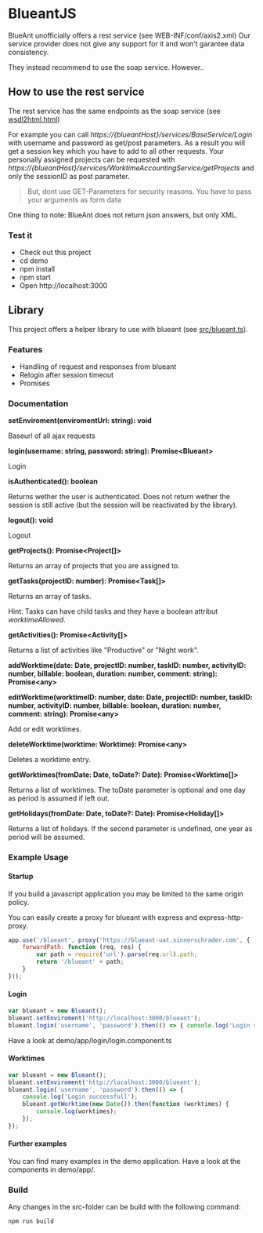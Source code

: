 # BlueantJS

BlueAnt unofficially offers a rest service (see WEB-INF/conf/axis2.xml)
Our service provider does not give any support for it and won't garantee data consistency.

They instead recommend to use the soap service. However..

## How to use the rest service
The rest service has the same endpoints as the soap service (see [wsdl2html.html](https://github.com/sinnerschrader/BlueantJS/blob/master/wsdl2html.html))

For example you can call _https://{blueantHost}/services/BaseService/Login_ with username and password as get/post parameters.
As a result you will get a session key which you have to add to all other requests.
Your personally assigned projects can be requested with _https://{blueantHost}/services/WorktimeAccountingService/getProjects_ and only the 
sessionID as post parameter.

> But, dont use GET-Parameters for security reasons. You have to pass your arguments as form data

One thing to note: BlueAnt does not return json answers, but only XML.

### Test it
* Check out this project
* cd demo
* npm install
* npm start
* Open http://localhost:3000

## Library
This project offers a helper library to use with blueant (see [src/blueant.ts](https://github.com/sinnerschrader/BlueantJS/blob/master/src/blueant.ts)).

### Features
* Handling of request and responses from blueant
* Relogin after session timeout
* Promises

### Documentation
**setEnviroment(enviromentUrl: string): void**

Baseurl of all ajax requests

**login(username: string, password: string): Promise\<Blueant\>**

Login

**isAuthenticated(): boolean**

Returns wether the user is authenticated.
Does not return wether the session is still active (but the session will be reactivated by the library).

**logout(): void**

Logout

**getProjects(): Promise\<Project[]\>**

Returns an array of projects that you are assigned to.

**getTasks(projectID: number): Promise\<Task[]\>**

Returns an array of tasks.

Hint: Tasks can have child tasks and they have a boolean attribut _worktimeAllowed_.

**getActivities(): Promise\<Activity[]\>**

Returns a list of activities like "Productive" or "Night work".

**addWorktime(date: Date, projectID: number, taskID: number, activityID: number, billable: boolean, duration: number, comment: string): Promise\<any\>**

**editWorktime(worktimeID: number, date: Date, projectID: number, taskID: number, activityID: number, billable: boolean, duration: number, comment: string): Promise\<any\>**

Add or edit worktimes.

**deleteWorktime(worktime: Worktime): Promise\<any\>**

Deletes a worktime entry.

**getWorktimes(fromDate: Date, toDate?: Date): Promise\<Worktime[]\>**

Returns a list of worktimes. The toDate parameter is optional and one day as period is assumed if left out.

**getHolidays(fromDate: Date, toDate?: Date): Promise\<Holiday[]\>**

Returns a list of holidays. If the second parameter is undefined, one year as period will be assumed.

### Example Usage

#### Startup
If you build a javascript application you may be limited to the same origin policy.

You can easily create a proxy for blueant with express and express-http-proxy.

```javascript
app.use('/blueant', proxy('https://blueant-uat.sinnerschrader.com', {
    forwardPath: function (req, res) {
        var path = require('url').parse(req.url).path;
        return '/blueant' + path;
    }
}));
```

#### Login
```javascript
var blueant = new Blueant();
blueant.setEnviroment('http://localhost:3000/blueant');
blueant.login('username', 'password').then(() => { console.log('Login successfull'); });
```
Have a look at demo/app/login/login.component.ts

#### Worktimes
```javascript
var blueant = new Blueant();
blueant.setEnviroment('http://localhost:3000/blueant');
blueant.login('username', 'password').then(() => {
    console.log('Login successfull');
    blueant.getWorktime(new Date()).then(function (worktimes) {
        console.log(worktimes);
    });
});

```

#### Further examples
You can find many examples in the demo application.
Have a look at the components in demo/app/.

### Build
Any changes in the src-folder can be build with the following command:

```bash
npm run build
```





